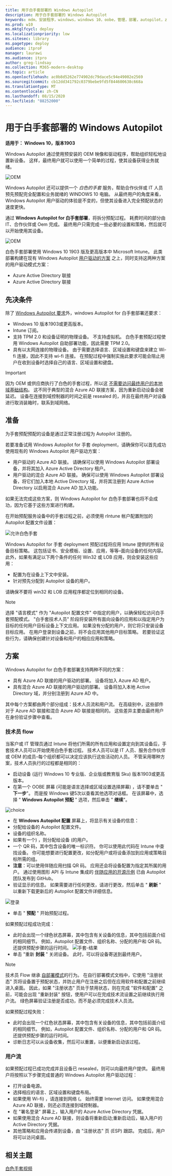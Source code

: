 ```yaml
---
title: 用于白手套部署的 Windows Autopilot
description: 用于白手套部署的 Windows Autopilot
keywords: mdm，安装程序，windows，windows 10，oobe，管理，部署，autopilot，ztd，零接触，合作伙伴，msfb，intune，预配
ms.prod: w10
ms.mktglfcycl: deploy
ms.localizationpriority: low
ms.sitesec: library
ms.pagetype: deploy
audience: itproF
manager: laurawi
ms.audience: itpro
author: greg-lindsay
ms.collection: M365-modern-desktop
ms.topic: article
ms.openlocfilehash: ac0b8d5262e774902dc79dace5c94e49002e2569
ms.sourcegitcommit: cb12dd341792c0379bebe9fd5f844600638c668a
ms.translationtype: MT
ms.contentlocale: zh-CN
ms.lasthandoff: 08/15/2020
ms.locfileid: "88252000"
---
```

# <a name="windows-autopilot-for-white-glove-deployment"></a>用于白手套部署的 Windows Autopilot

**适用于： Windows 10，版本1903** 

Windows Autopilot 通过使用预安装的 OEM 映像和驱动程序，帮助组织轻松地设置新设备。 这样，最终用户就可以使用一个简单的过程，使其设备获得业务就绪。

 ![OEM](images/wg01.png)

Windows Autopilot 还可以提供一个 <I>白色的手套</I> 服务，帮助合作伙伴或 IT 人员预先预配完全配置和业务就绪的 WINDOWS 10 电脑。 从最终用户的角度来看，Windows Autopilot 用户驱动的体验是不变的，但使其设备进入完全预配状态的速度更快。

通过 **Windows Autopilot for 白手套部署**，将拆分预配过程。 耗费时间的部分由 IT、合作伙伴或 Oem 完成。 最终用户只需完成一些必要的设置和策略，然后就可以开始使用其设备。

 ![OEM](images/wg02.png)

白色手套部署使用 Windows 10 1903 版及更高版本中 Microsoft Intune。 此类部署构建在现有 Windows Autopilot [用户驱动的方案](user-driven.md) 之上，同时支持这两种方案的用户驱动模式方案：
- Azure Active Directory 联接
-  Azure Active Directory 联接

## <a name="prerequisites"></a>先决条件

除了 [Windows Autopilot 要求](software-requirements.md)外，windows Autopilot for 白手套部署还要求：

- Windows 10 版本1903或更高版本。
- Intune 订阅。
- 支持 TPM 2.0 和设备证明的物理设备。 不支持虚拟机。 白色手套预配过程使用 Windows Autopilot 自助部署功能，因此需要 TPM 2.0。
- 具有以太网连接的物理设备。 由于需要选择语言、区域设置和键盘来建立 Wi-fi 连接，因此不支持 wi-fi 连接。 在预配过程中强制实施此要求可能会阻止用户在收到设备时选择自己的语言、区域设置和键盘。

>[!IMPORTANT]
>因为 OEM 或供应商执行了白色的手套过程，所以这 <u>不需要访问最终用户的本地域基础结构</u>。 这不同于典型的混合 Azure AD 联接方案，因为重新启动设备会被延迟。 设备在连接到域控制器的时间之前是 resealed 的，并且在最终用户对设备进行取消装箱时，联系到域网络。

## <a name="preparation"></a>准备

为手套预配预配的设备是通过正常注册过程为 Autopilot 注册的。 

若要准备试用 Windows Autopilot for 手套 deployment，请确保你可以首先成功使用现有的 Windows Autopilot 用户驱动方案：

- 用户驱动的 Azure AD 联接。 请确保可以使用 Windows Autopilot 部署设备，并将其加入 Azure Active Directory 租户。
- 用户驱动的混合 Azure AD 联接。 确保可以使用 Windows Autopilot 部署设备，将它们加入本地 Active Directory 域，并将其注册到 Azure Active Directory 以启用混合 Azure AD 加入功能。

如果无法完成这些方案，则 Windows Autopilot for 白色手套部署也将不会成功，因为它基于这些方案进行构建。

在开始预配服务设备中的手套过程之前，必须使用 rIntune 帐户配置附加的 Autopilot 配置文件设置：

 ![允许白色手套](images/allow-white-glove-oobe.png)

Windows Autopilot for 手套 deployment 预配过程将应用 Intune 提供的所有设备目标策略。 这包括证书、安全模板、设置、应用，等等–面向设备的任何内容。 此外，如果有满足以下两个条件的任何 Win32 或 LOB 应用，则会安装这些应用：
- 配置为在设备上下文中安装。
- 针对预先分配到 Autopilot 设备的用户。

请确保不要将 win32 和 LOB 应用程序都定位到相同的设备。 

> [!NOTE]
> 选择 "语言模式" 作为 "Autopilot 配置文件" 中指定的用户，以确保轻松访问白手套预配模式。 "白手套技术人员" 阶段将安装所有面向设备的应用和以指定用户为目标的任何用户目标设备上下文应用。 如果没有分配的用户，则它将只安装设备目标应用。 在用户登录到设备之前，将不会应用其他用户目标策略。 若要验证这些行为，请确保创建针对设备和用户的相应应用和策略。

## <a name="scenarios"></a>方案

Windows Autopilot for 白色手套部署支持两种不同的方案：
- 具有 Azure AD 联接的用户驱动的部署。 设备将加入 Azure AD 租户。
- 具有混合 Azure AD 联接的用户驱动的部署。 设备将加入本地 Active Directory 域，并分别注册到 Azure AD 中。

其中每个方案都由两个部分组成：技术人员流和用户流。 在高级别中，这些部件对于 Azure AD 联接和混合 Azure AD 联接是相同的。 这些差异主要由最终用户在身份验证步骤中查看。

### <a name="technician-flow"></a>技术员 flow

当客户或 IT 管理员通过 Intune 将他们所需的所有应用和设置定向到其设备后，手套技术人员可以开始使用白色手套过程。 技术人员可以是 IT 人员、服务合作伙伴或 OEM 的成员–每个组织都可以决定应该执行这些活动的人员。 不管采用哪种方案，技术人员执行的过程都是相同的：
- 启动设备 (运行 Windows 10 专业版、企业版或教育版 Sku) 版本1903或更高版本。
- 在第一个 OOBE 屏幕 (可能是语言选择或区域设置选择屏幕) ，请不要单击 " **下一步**"。 而是按 Windows 键5次以查看其他选项对话框。 在该屏幕中，选择 " **Windows Autopilot 预配** " 选项，然后单击 " **继续**"。

 ![choice](images/choice.png)

- 在 **Windows Autopilot 配置** 屏幕上，将显示有关设备的信息：
 - 分配给设备的 Autopilot 配置文件。
 - 设备的组织名称。
 - 如果有一个) ，则分配给设备 (的用户。
 - 一个 QR 码，其中包含设备的唯一标识符。 你可以使用此代码在 Intune 中查找设备。 你可能想要进行配置更改，如分配用户或将设备添加到应用或策略目标所需的组。
 - **注意**：可以使用伴随应用扫描 QR 码。 应用还会将设备配置为指定其所属的用户。 通过使用图形 API 与 Intune 集成的 [伴随应用的开源示例](https://github.com/Microsoft/WindowsAutopilotCompanion) 已由 Autopilot 团队发布到 GitHub。
- 验证显示的信息。 如果需要进行任何更改，请进行更改，然后单击 " **刷新** " 以重新下载更新后的 Autopilot 配置文件详细信息。

 ![登录](images/landing.png)

- 单击 " **预配** " 开始预配过程。

如果预配过程成功完成：
- 此时会出现一个绿色状态屏幕，其中包含有关设备的信息，其中包括前面介绍的相同细节。 例如，Autopilot 配置文件、组织名称、分配的用户和 QR 码。 还提供预配步骤的运行时间。
 ![手套-结果](images/white-glove-result.png)
- 单击 "重新 **封装** " 关闭设备。 此时，可以将设备寄送到最终用户。

>[!NOTE]
>技术员 Flow 继承 [自部署模式](self-deploying.md)的行为。 在自行部署模式文档中，它使用 "注册状态" 页将设备置于预配状态，并防止用户在注册之后但在应用软件和配置之前继续进入桌面。 因此，如果 "注册状态" 页处于禁用状态，则在完成 "软件和配置" 之前，可能会出现 "重新封装" 按钮，使用户可以在完成技术流设置之前继续执行用户流。 绿色屏幕验证注册是否成功，而不是必须完成技术人员流。

如果预配过程失败：
- 此时会出现一个红色状态屏幕，其中包含有关设备的信息，其中包括前面介绍的相同细节。 例如，Autopilot 配置文件、组织名称、分配的用户和 QR 码。还提供预配步骤的运行时间。
- 诊断日志可以从设备收集，然后可以重置，以便重新启动该过程。

### <a name="user-flow"></a>用户流

如果预配过程已成功完成并且设备已 resealed，则可以向最终用户提供。 最终用户将按照以下步骤完成普通的 Windows Autopilot 用户驱动过程：

- 打开设备电源。
- 选择相应的语言、区域设置和键盘布局。
- 如果使用 Wi-fi) ，请连接到网络 (。 始终需要 Internet 访问。 如果使用混合 Azure AD 联接，则还必须连接到域控制器。
- 在 "署名登录" 屏幕上，输入用户的 Azure Active Directory 凭据。
- 如果使用混合 Azure AD 联接，则设备将重新启动;重新启动后，输入用户的 Active Directory 凭据。
- 其他策略和应用会传递到设备，由 "注册状态" 页 (ESP) 跟踪。 完成后，用户将可以访问桌面。

## <a name="related-topics"></a>相关主题

[白色手套视频](https://youtu.be/nE5XSOBV0rI)
